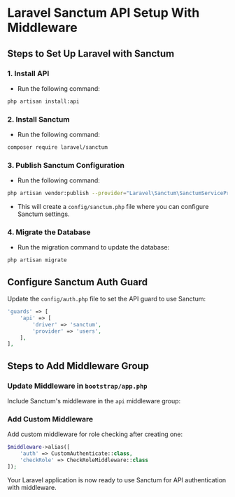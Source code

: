 # Laravel Sanctum API Setup With Middleware

## Steps to Set Up Laravel with Sanctum

### 1. Install API
- Run the following command:

```bash
php artisan install:api
```

### 2. Install Sanctum
- Run the following command:

```bash
composer require laravel/sanctum
```

### 3. Publish Sanctum Configuration
- Run the following command:

```bash
php artisan vendor:publish --provider="Laravel\Sanctum\SanctumServiceProvider"
```

- This will create a `config/sanctum.php` file where you can configure Sanctum settings.

### 4. Migrate the Database
- Run the migration command to update the database:

```bash
php artisan migrate
```

## Configure Sanctum Auth Guard

Update the `config/auth.php` file to set the API guard to use Sanctum:

```php
'guards' => [
    'api' => [
        'driver' => 'sanctum',
        'provider' => 'users',
    ],
],
```

## Steps to Add Middleware Group

### Update Middleware in `bootstrap/app.php`
Include Sanctum's middleware in the `api` middleware group:

### Add Custom Middleware
Add custom middleware for role checking after creating one:

```php
$middleware->alias([
    'auth' => CustomAuthenticate::class,
    'checkRole' => CheckRoleMiddleware::class
]);
```

Your Laravel application is now ready to use Sanctum for API authentication with middleware.
